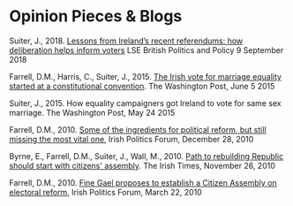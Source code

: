 # Opinion Pieces & Blogs
Suiter, J., 2018. <a href="https://blogs.lse.ac.uk/politicsandpolicy/irish-referendums-deliberative-assemblies/" target="_blank">Lessons from Ireland’s recent referendums: how deliberation helps inform voters</a> LSE British Politics and Policy 9  September 2018

Farrell, D.M., Harris, C., Suiter, J., 2015. <a href="https://www.washingtonpost.com/news/monkey-cage/wp/2015/06/05/the-irish-vote-for-marriage-equality-started-at-a-constitutional-convention/?noredirect=on" target="_blank">The Irish vote for marriage equality started at a constitutional convention</a>. The Washington Post, June 5 2015

Suiter, J., 2015. How equality campaigners got Ireland to vote for same sex marriage. The Washington Post, May 24 2015

Farrell, D.M., 2010. <a href="https://politicalreform.ie/2010/12/28/some-of-the-ingredients-for-political-reform-but-still-missing-the-most-vital-one/" target="_blank">Some of the ingredients for political reform, but still missing the most vital one</a>, Irish Politics Forum, December 28, 2010

Byrne, E., Farrell, D.M., Suiter, J., Wall, M., 2010. <a href="https://www.irishtimes.com/opinion/path-to-rebuilding-republic-should-start-with-citizens-assembly-1.681962" target="_blank">Path to rebuilding Republic should start with citizens' assembly</a>. The Irish Times, November 26, 2010

Farrell, D.M., 2010. <a href="https://politicalreform.ie/2010/03/22/fine-gael-proposes-to-establish-a-citizen-assembly-on-electoral-reform/" target="_blank">Fine Gael proposes to establish a Citizen Assembly on electoral reform</a>, Irish Politics Forum, March 22, 2010